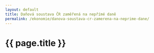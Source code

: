 ```yaml
---
layout: default
title: Daňová soustava ČR zaměřená na nepřímé daně
permalink: /ekonomie/danova-soustava-cr-zamerena-na-neprime-dane/
---
```


{{ page.title }}
================
